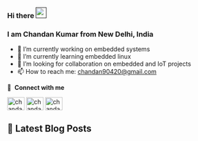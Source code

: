 ### Hi there <a href=""><img src="https://media.giphy.com/media/hvRJCLFzcasrR4ia7z/giphy.gif" width="25px"></a>
### I am **Chandan Kumar** from New Delhi, India


- 🔭 I’m currently working on embedded systems
- 🌱 I’m currently learning embedded linux
- 👯 I’m looking for collaboration on embedded and IoT projects
- 📫 How to reach me: [chandan90420@gmail.com](mailto:chandan90420@gmail.com)

🔗 &nbsp;**Connect with me**
<p align="left">
<a href="https://linkedin.com/in/chandankmr02" target="blank"><img align="center" src="https://raw.githubusercontent.com/rahuldkjain/github-profile-readme-generator/master/src/images/icons/Social/linked-in-alt.svg" alt="chandankumar1" height="30" width="40" /></a>  
<a href="https://www.youtube.com/c/Funwithelectronics" target="blank"><img align="center" src="https://raw.githubusercontent.com/rahuldkjain/github-profile-readme-generator/master/src/images/icons/Social/youtube.svg" alt="chandankumar1" height="30" width="40" /></a>  
<a href="https://funwidelectronics.blogspot.com/" target="blank"><img align="center" src="https://raw.githubusercontent.com/rahuldkjain/github-profile-readme-generator/master/src/images/icons/Social/rss.svg" alt="chandankumar1" height="30" width="40" /></a>
</p>  
  
## 📕 Latest Blog Posts

<!-- BLOG-POST-LIST:START -->
<!-- BLOG-POST-LIST:END -->

